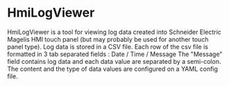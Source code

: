 # HmiLogViewer

HmiLogViewer is a tool for viewing log data created into Schneider Electric Magelis HMI touch panel (but may probably be used for another touch panel type).
Log data is stored in a CSV file.
Each row of the csv file is formatted in 3 tab separated fields : Date / Time / Message
The "Message" field contains log data and each data value are separated by a semi-colon.
The content and the type of data values are configured on a YAML config file.
